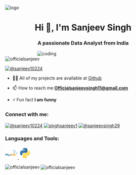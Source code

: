 ![logo](https://github.com/Officialsanjeev/Officialsanjeev/blob/main/Purple%20Modern%20Gaming%20Channel%20%20Banner%20Landscape.png)
<h1 align="center">Hi 👋, I'm Sanjeev Singh</h1>
<h3 align="center">A passionate Data Analyst from India</h3>

<img align="right" alt="coding" width="400" src="https://user-images.githubusercontent.com/55389276/140866485-8fb1c876-9a8f-4d6a-98dc-08c4981eaf70.gif">

<p align="left"> <img src="https://komarev.com/ghpvc/?username=officialsanjeev&label=Profile%20views&color=0e75b6&style=flat" alt="officialsanjeev" /> </p>

<p align="left"> <a href="https://twitter.com/@sanjeev10224" target="blank"><img src="https://img.shields.io/twitter/follow/@sanjeev10224?logo=twitter&style=for-the-badge" alt="@sanjeev10224" /></a> </p>

- 👨‍💻 All of my projects are available at [Github](Github)

- 📫 How to reach me **Officialsanjeevsingh11@gmail.com**

- ⚡ Fun fact **I am funny**

<h3 align="left">Connect with me:</h3>
<p align="left">
<a href="https://twitter.com/@sanjeev10224" target="blank"><img align="center" src="https://raw.githubusercontent.com/rahuldkjain/github-profile-readme-generator/master/src/images/icons/Social/twitter.svg" alt="@sanjeev10224" height="30" width="40" /></a>
<a href="https://linkedin.com/in/singhsanjeev1" target="blank"><img align="center" src="https://raw.githubusercontent.com/rahuldkjain/github-profile-readme-generator/master/src/images/icons/Social/linked-in-alt.svg" alt="singhsanjeev1" height="30" width="40" /></a>
<a href="https://instagram.com/@sanjeevsingh29" target="blank"><img align="center" src="https://raw.githubusercontent.com/rahuldkjain/github-profile-readme-generator/master/src/images/icons/Social/instagram.svg" alt="@sanjeevsingh29" height="30" width="40" /></a>
</p>

<h3 align="left">Languages and Tools:</h3>
<p align="left"> <a href="https://www.mysql.com/" target="_blank" rel="noreferrer"> <img src="https://raw.githubusercontent.com/devicons/devicon/master/icons/mysql/mysql-original-wordmark.svg" alt="mysql" width="40" height="40"/> </a> <a href="https://www.python.org" target="_blank" rel="noreferrer"> <img src="https://raw.githubusercontent.com/devicons/devicon/master/icons/python/python-original.svg" alt="python" width="40" height="40"/> </a> </p>

<p><img align="left" src="https://github-readme-stats.vercel.app/api/top-langs?username=officialsanjeev&show_icons=true&locale=en&layout=compact" alt="officialsanjeev" /></p>

<p>&nbsp;<img align="center" src="https://github-readme-stats.vercel.app/api?username=officialsanjeev&show_icons=true&locale=en" alt="officialsanjeev" /></p>
